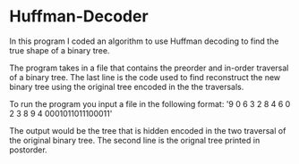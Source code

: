 # Huffman-Decoder
In this program I coded an algorithm to use Huffman decoding to find the true shape of a binary tree. 

The program takes in a file that contains the preorder and in-order traversal of a binary tree. The last line is the code used to find reconstruct the new binary tree using the original tree encoded in the the traversals.

To run the program you input a file in the following format: 
'9 0 6 3 2 8 4
6 0 2 3 8 9 4
0001011011100011'

The output would be the tree that is hidden encoded in the two traversal of the original binary tree. The second line is the orignal tree printed in postorder.

